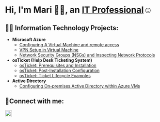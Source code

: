 <!--
**maric-a11y/maric-a11y** is a ✨ _special_ ✨ repository because its `README.md` (this file) appears on your GitHub profile.

Here are some ideas to get you started:

- 🔭 I’m currently working on ...
- 🌱 I’m currently learning ...
- 👯 I’m looking to collaborate on ...
- 🤔 I’m looking for help with ...
- 💬 Ask me about ...
- 📫 How to reach me: ...
- 😄 Pronouns: ...
- ⚡ Fun fact: ...
-->
<h1>Hi, I'm Mari 👋🏽, an <a href="https://www.linkedin.com/in/maricarmen-rivera-03a971a9">IT Professional</a>☺</h1>

<h2>👨‍💻 Information Technology Projects:</h2>


- <b>Microsoft Azure</b>
  - [Configuring A Virtual Machine and remote access ](https://github.com/maric-a11y/configure-vm-edit-this-)
  - [VPN Setup in Virtual Machine ](https://github.com/maric-a11y/setting-up-a-VPN-Edit-This-/blob/main/README.md)
  - [Network Security Groups (NSGs) and Inspecting Network Protocols](https://github.com/maric-a11y/azure-network-protocols)
- <b>osTicket (Help Desk Ticketing System)</b>
  - [osTicket: Prerequisites and Installation](https://github.com/maric-a11y/osticket-prereqs)
  - [osTicket: Post-Installation Configuration](https://github.com/maric-a11y/post-install-config)
  - [osTicket: Ticket Lifecycle Examples](https://github.com/maric-a11y/ticket-lifecycle)
- <b>Active Directory</b>
  - [Configuring On-premises Active Directory within Azure VMs](https://github.com/maric-a11y/configure-ad)


<h2>🤳Connect with me:</h2>

[<img align="left" alt="Josh | LinkedIn" width="22px" src="https://cdn.jsdelivr.net/npm/simple-icons@v3/icons/linkedin.svg" />][linkedin]

[linkedin]: https://www.linkedin.com/in/maricarmen-rivera-03a971a9
